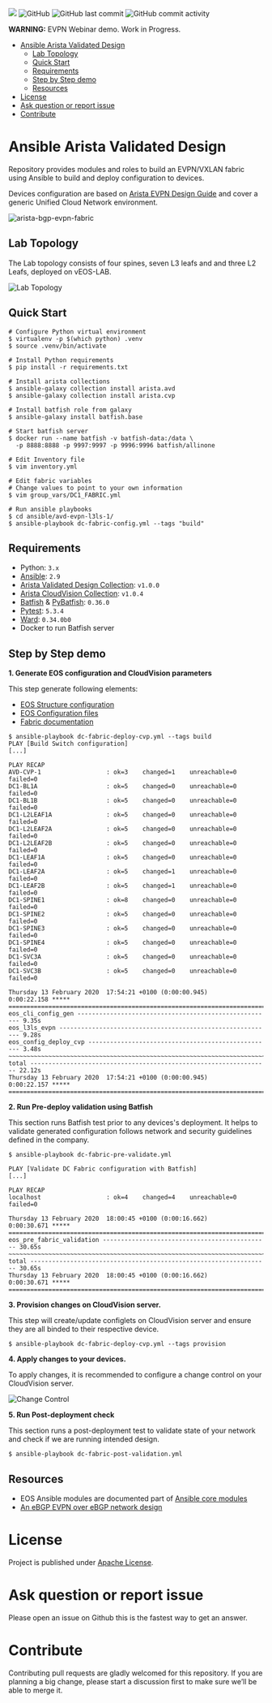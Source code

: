![](https://img.shields.io/badge/Arista-EOS%20Automation-blue) ![GitHub](https://img.shields.io/github/license/aristanetworks/ansible-avd)  ![GitHub last commit](https://img.shields.io/github/last-commit/aristanetworks/ansible-avd) ![GitHub commit activity](https://img.shields.io/github/commit-activity/w/aristanetworks/ansible-avd)

__WARNING:__ EVPN Webinar demo. Work in Progress.

<!-- @import "[TOC]" {cmd="toc" depthFrom=1 depthTo=6 orderedList=false} -->

<!-- code_chunk_output -->

- [Ansible Arista Validated Design](#ansible-arista-validated-design)
  - [Lab Topology](#lab-topology)
  - [Quick Start](#quick-start)
  - [Requirements](#requirements)
  - [Step by Step demo](#step-by-step-demo)
  - [Resources](#resources)
- [License](#license)
- [Ask question or report issue](#ask-question-or-report-issue)
- [Contribute](#contribute)

<!-- /code_chunk_output -->

# Ansible Arista Validated Design

Repository provides modules and roles to build an EVPN/VXLAN fabric using Ansible to build and deploy configuration to devices.

Devices configuration are based on [Arista EVPN Design Guide](https://www.arista.com/en/solutions/design-guides) and cover a generic Unified Cloud Network environment.

![arista-bgp-evpn-fabric]()

## Lab Topology

The Lab topology consists of four spines, seven L3 leafs and and three L2 Leafs, deployed on vEOS-LAB.

![Lab Topology]()

## Quick Start

```shell
# Configure Python virtual environment
$ virtualenv -p $(which python) .venv
$ source .venv/bin/activate

# Install Python requirements
$ pip install -r requirements.txt

# Install arista collections
$ ansible-galaxy collection install arista.avd
$ ansible-galaxy collection install arista.cvp

# Install batfish role from galaxy
$ ansible-galaxy install batfish.base

# Start batfish server
$ docker run --name batfish -v batfish-data:/data \
  -p 8888:8888 -p 9997:9997 -p 9996:9996 batfish/allinone

# Edit Inventory file
$ vim inventory.yml

# Edit fabric variables
# Change values to point to your own information
$ vim group_vars/DC1_FABRIC.yml

# Run ansible playbooks
$ cd ansible/avd-evpn-l3ls-1/
$ ansible-playbook dc-fabric-config.yml --tags "build"
```

## Requirements

- Python: `3.x`
- [Ansible](https://www.ansible.com/): `2.9`
- [Arista Validated Design Collection](https://galaxy.ansible.com/arista/avd): `v1.0.0`
- [Arista CloudVision Collection](https://galaxy.ansible.com/arista/cvp): `v1.0.4`
- [Batfish](https://github.com/batfish/batfish) & [PyBatfish](https://github.com/batfish/pybatfish): `0.36.0`
- [Pytest](https://docs.pytest.org/en/latest/): `5.3.4`
- [Ward](https://wardpy.com/): `0.34.0b0`
- Docker to run Batfish server

## Step by Step demo

__1. Generate EOS configuration and CloudVision parameters__

This step generate following elements:

- [EOS Structure configuration](intended/structured_configs/)
- [EOS Configuration files](intended/configs/)
- [Fabric documentation](documentation/)

```shell
$ ansible-playbook dc-fabric-deploy-cvp.yml --tags build
PLAY [Build Switch configuration]
[...]

PLAY RECAP
AVD-CVP-1                  : ok=3    changed=1    unreachable=0    failed=0
DC1-BL1A                   : ok=5    changed=0    unreachable=0    failed=0
DC1-BL1B                   : ok=5    changed=0    unreachable=0    failed=0
DC1-L2LEAF1A               : ok=5    changed=0    unreachable=0    failed=0
DC1-L2LEAF2A               : ok=5    changed=0    unreachable=0    failed=0
DC1-L2LEAF2B               : ok=5    changed=0    unreachable=0    failed=0
DC1-LEAF1A                 : ok=5    changed=0    unreachable=0    failed=0
DC1-LEAF2A                 : ok=5    changed=1    unreachable=0    failed=0
DC1-LEAF2B                 : ok=5    changed=1    unreachable=0    failed=0
DC1-SPINE1                 : ok=8    changed=0    unreachable=0    failed=0
DC1-SPINE2                 : ok=5    changed=0    unreachable=0    failed=0
DC1-SPINE3                 : ok=5    changed=0    unreachable=0    failed=0
DC1-SPINE4                 : ok=5    changed=0    unreachable=0    failed=0
DC1-SVC3A                  : ok=5    changed=0    unreachable=0    failed=0
DC1-SVC3B                  : ok=5    changed=0    unreachable=0    failed=0

Thursday 13 February 2020  17:54:21 +0100 (0:00:00.945)       0:00:22.158 *****
===============================================================================
eos_cli_config_gen ------------------------------------------------------ 9.35s
eos_l3ls_evpn ----------------------------------------------------------- 9.28s
eos_config_deploy_cvp --------------------------------------------------- 3.48s
~~~~~~~~~~~~~~~~~~~~~~~~~~~~~~~~~~~~~~~~~~~~~~~~~~~~~~~~~~~~~~~~~~~~~~~~~~~~~~~
total ------------------------------------------------------------------ 22.12s
Thursday 13 February 2020  17:54:21 +0100 (0:00:00.945)       0:00:22.157 *****
===============================================================================
```

__2. Run Pre-deploy validation using Batfish__

This section runs Batfish test prior to any devices's deployment. It helps to validate generated configuration follows network and security guidelines defined in the company.

```shell
$ ansible-playbook dc-fabric-pre-validate.yml

PLAY [Validate DC Fabric configuration with Batfish]
[...]

PLAY RECAP
localhost                  : ok=4    changed=4    unreachable=0    failed=0

Thursday 13 February 2020  18:00:45 +0100 (0:00:16.662)       0:00:30.671 *****
===============================================================================
eos_pre_fabric_validation ---------------------------------------------- 30.65s
~~~~~~~~~~~~~~~~~~~~~~~~~~~~~~~~~~~~~~~~~~~~~~~~~~~~~~~~~~~~~~~~~~~~~~~~~~~~~~~
total ------------------------------------------------------------------ 30.65s
Thursday 13 February 2020  18:00:45 +0100 (0:00:16.662)       0:00:30.671 *****
===============================================================================
```

__3. Provision changes on CloudVision server.__

This step will create/update configlets on CloudVision server and ensure they are all binded to their respective device.

```shell
$ ansible-playbook dc-fabric-deploy-cvp.yml --tags provision
```

__4. Apply changes to your devices.__

To apply changes, it is recommended to configure a change control on your CloudVision server.

![Change Control](media/figure-3-cloudvision-change-control.png)


__5. Run Post-deployment check__

This section runs a post-deployment test to validate state of your network and check if we are running intended design.

```shell
$ ansible-playbook dc-fabric-post-validation.yml
```

## Resources

- EOS Ansible modules are documented part of [Ansible core modules](https://docs.ansible.com/ansible/latest/modules/list_of_network_modules.html#eos)
- [An eBGP EVPN over eBGP network design](https://eos.arista.com/evpn-configuration-ebgp-design-for-evpn-overlay-network/)

# License

Project is published under [Apache License](../../LICENSE).

# Ask question or report issue

Please open an issue on Github this is the fastest way to get an answer.

# Contribute

Contributing pull requests are gladly welcomed for this repository. If you are planning a big change, please start a discussion first to make sure we’ll be able to merge it.
